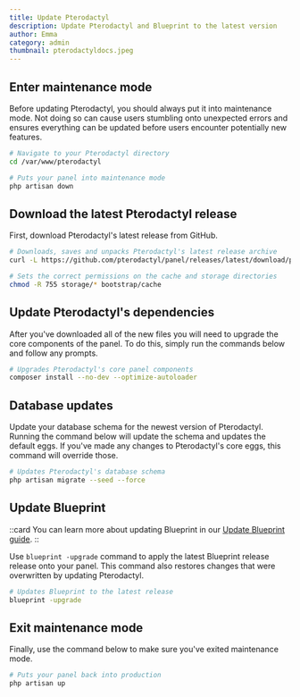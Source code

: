 ```yaml
---
title: Update Pterodactyl
description: Update Pterodactyl and Blueprint to the latest version
author: Emma
category: admin
thumbnail: pterodactyldocs.jpeg
---
```


## Enter maintenance mode

Before updating Pterodactyl, you should always put it into maintenance mode. Not doing so can cause users stumbling onto unexpected errors and ensures everything can be updated before users encounter potentially new features.

```bash
# Navigate to your Pterodactyl directory
cd /var/www/pterodactyl

# Puts your panel into maintenance mode
php artisan down
```

## Download the latest Pterodactyl release

First, download Pterodactyl's latest release from GitHub.

```bash
# Downloads, saves and unpacks Pterodactyl's latest release archive
curl -L https://github.com/pterodactyl/panel/releases/latest/download/panel.tar.gz | tar -xzv

# Sets the correct permissions on the cache and storage directories
chmod -R 755 storage/* bootstrap/cache
```

## Update Pterodactyl's dependencies

After you've downloaded all of the new files you will need to upgrade the core components of the panel. To do this, simply run the commands below and follow any prompts.

```bash
# Upgrades Pterodactyl's core panel components
composer install --no-dev --optimize-autoloader
```

## Database updates

Update your database schema for the newest version of Pterodactyl. Running the command below will update the schema and updates the default eggs. If you've made any changes to Pterodactyl's core eggs, this command will override those.

```bash
# Updates Pterodactyl's database schema
php artisan migrate --seed --force
```

## Update Blueprint

::card
You can learn more about updating Blueprint in our [Update Blueprint guide](/guides/admin/updateblueprint).
::

Use `blueprint -upgrade` command to apply the latest Blueprint release release onto your panel. This command also restores changes that were overwritten by updating Pterodactyl.

```bash
# Updates Blueprint to the latest release
blueprint -upgrade
```

## Exit maintenance mode

Finally, use the command below to make sure you've exited maintenance mode.

```bash
# Puts your panel back into production
php artisan up
```
